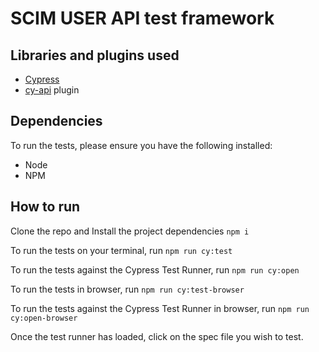 # SCIM USER API test framework

## Libraries and plugins used

- [Cypress](https://www.cypress.io/)
- [cy-api](https://github.com/bahmutov/cy-api) plugin

## Dependencies

To run the tests, please ensure you have the following installed:

- Node
- NPM

## How to run

Clone the repo and Install the project dependencies
`npm i`

To run the tests on your terminal, run
`npm run cy:test`

To run the tests against the Cypress Test Runner, run
`npm run cy:open`

To run the tests in browser, run 
`npm run cy:test-browser`

To run the tests against the Cypress Test Runner in browser, run 
`npm run cy:open-browser`

Once the test runner has loaded, click on the spec file you wish to test.
